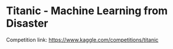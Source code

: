 # Titanic - Machine Learning from Disaster

Competition link: https://www.kaggle.com/competitions/titanic